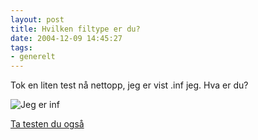 ```yaml
---
layout: post
title: Hvilken filtype er du?
date: 2004-12-09 14:45:27
tags: 
- generelt
---
```


Tok en liten test nå nettopp, jeg er vist .inf jeg. Hva er du?

<img src="http://stuff.slaskdot.org/inf.jpg" alt="Jeg er inf" />

[Ta testen du også](http://www.bbspot.com/News/2004/10/extension_quiz.php)